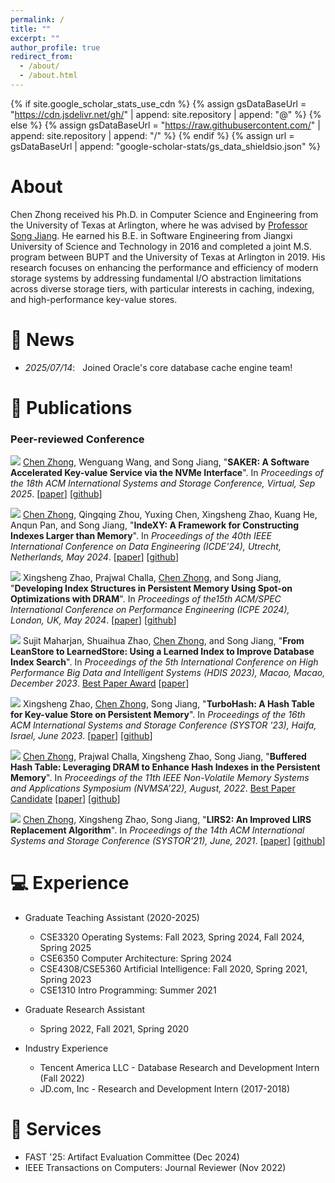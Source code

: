 ```yaml
---
permalink: /
title: ""
excerpt: ""
author_profile: true
redirect_from: 
  - /about/
  - /about.html
---
```


{% if site.google_scholar_stats_use_cdn %}
{% assign gsDataBaseUrl = "https://cdn.jsdelivr.net/gh/" | append: site.repository | append: "@" %}
{% else %}
{% assign gsDataBaseUrl = "https://raw.githubusercontent.com/" | append: site.repository | append: "/" %}
{% endif %}
{% assign url = gsDataBaseUrl | append: "google-scholar-stats/gs_data_shieldsio.json" %}

<span class='anchor' id='about-me'></span>

# About
Chen Zhong received his Ph.D. in Computer Science and Engineering from the University of Texas at Arlington, where he was advised by [Professor Song Jiang](https://jiangs.utasites.cloud). He earned his B.E. in Software Engineering from Jiangxi University of Science and Technology in 2016 and completed a joint M.S. program between BUPT and the University of Texas at Arlington in 2019. His research focuses on enhancing the performance and efficiency of modern storage systems by addressing fundamental I/O abstraction limitations across diverse storage tiers, with particular interests in caching, indexing, and high-performance key-value stores.


# 📢 News
- *2025/07/14*: &nbsp; Joined Oracle's core database cache engine team!

# 📝 Publications 
### Peer-reviewed Conference
<a href="https://dl.acm.org/doi/10.1145/3757347.3759143" target="_blank"><img src="https://img.shields.io/badge/SYSTOR-2025-blue?style=flat-square"></a> <u>Chen Zhong</u>, Wenguang Wang, and Song Jiang, &quot;**SAKER: A Software Accelerated Key-value Service via the NVMe Interface**&quot;. In *Proceedings of the 18th ACM International Systems and Storage Conference, Virtual, Sep 2025*. [[paper](http://zhongch4g.github.io/files/SAKER.pdf)] [[github](https://github.com/zhongch4g/RocksDB-KV)]

<a href="https://ieeexplore.ieee.org/document/10598080" target="_blank"><img src="https://img.shields.io/badge/ICDE-2024-blue?style=flat-square"></a> <u>Chen Zhong</u>, Qingqing Zhou, Yuxing Chen, Xingsheng Zhao, Kuang He, Anqun Pan, and Song Jiang, &quot;**IndeXY: A Framework for Constructing Indexes Larger than Memory**&quot;. In *Proceedings of the 40th IEEE International Conference on Data Engineering (ICDE'24), Utrecht, Netherlands, May 2024*. [[paper](http://zhongch4g.github.io/files/IndeXY.pdf)] [[github](https://github.com/zhongch4g/IndeXY)]

<a href="https://dl.acm.org/doi/10.1145/3629526.3645032" target="_blank"><img src="https://img.shields.io/badge/ICPE-2024-blue?style=flat-square"></a> Xingsheng Zhao, Prajwal Challa, <u>Chen Zhong</u>, and Song Jiang, &quot;**Developing Index Structures in Persistent Memory Using Spot-on Optimizations with DRAM**&quot;. In *Proceedings of the15th ACM/SPEC International Conference on Performance Engineering (ICPE 2024), London, UK, May 2024*. [[paper](http://zhongch4g.github.io/files/Spot-on.pdf)] [[github](https://github.com/hansonzhao007/buflog)]

<a href="https://ieeexplore.ieee.org/document/10499467" target="_blank"><img src="https://img.shields.io/badge/HDIS-2023-blue?style=flat-square"></a> Sujit Maharjan, Shuaihua Zhao, <u>Chen Zhong</u>, and Song Jiang, &quot;**From LeanStore to LearnedStore: Using a Learned Index to Improve Database Index Search**&quot;. In *Proceedings of the 5th International Conference on High Performance Big Data and Intelligent Systems (HDIS 2023), Macao, Macao, December 2023*. [Best Paper Award](http://zhongch4g.github.io/files/Maharjan23-LearnedStore-award.pdf) [[paper](http://zhongch4g.github.io/files/Learned-index-on-Leanstore.pdf)] 

<a href="https://dl.acm.org/doi/10.1145/3579370.3594766" target="_blank"><img src="https://img.shields.io/badge/SYSTOR-2023-blue?style=flat-square"></a> Xingsheng Zhao, <u>Chen Zhong</u>, Song Jiang, &quot;**TurboHash: A Hash Table for Key-value Store on Persistent  Memory**&quot;. In *Proceedings of the 16th ACM International Systems and Storage Conference (SYSTOR '23), Haifa, Israel, June 2023*. [[paper](http://zhongch4g.github.io/files/TurboHash.pdf)] [[github](https://github.com/hansonzhao007/TurboHash)]

<a href="https://ieeexplore.ieee.org/document/9898543" target="_blank"><img src="https://img.shields.io/badge/NVMSA-2022-blue?style=flat-square"></a> <u>Chen Zhong</u>, Prajwal Challa, Xingsheng Zhao, Song Jiang, &quot;**Buffered Hash Table: Leveraging DRAM to Enhance Hash Indexes in the Persistent Memory**&quot;. In *Proceedings of the 11th IEEE Non-Volatile Memory Systems and Applications Symposium (NVMSA’22), August, 2022*. [Best Paper Candidate](https://nvmsa2022.github.io/program.html) [[paper](http://zhongch4g.github.io/files/BufferedHashTable_NVMSA.pdf)] [[github](https://github.com/zhongch4g/BufferHashing)]

<a href="https://dl.acm.org/doi/10.1145/3456727.3463772" target="_blank"><img src="https://img.shields.io/badge/SYSTOR-2021-blue?style=flat-square"></a> <u>Chen Zhong</u>, Xingsheng Zhao, Song Jiang, &quot;**LIRS2: An Improved LIRS Replacement Algorithm**&quot;. In *Proceedings of the 14th ACM International Systems and Storage Conference (SYSTOR'21), June, 2021*. [[paper](http://zhongch4g.github.io/files/LIRS2.pdf)] [[github](https://github.com/zhongch4g/LIRS2)]

# 💻 Experience
- Graduate Teaching Assistant (2020-2025)
  - CSE3320 Operating Systems: Fall 2023, Spring 2024, Fall 2024, Spring 2025
  - CSE6350 Computer Architecture: Spring 2024
  - CSE4308/CSE5360 Artificial Intelligence: Fall 2020, Spring 2021, Spring 2023
  - CSE1310 Intro Programming: Summer 2021

- Graduate Research Assistant
  - Spring 2022, Fall 2021, Spring 2020

- Industry Experience
  - Tencent America LLC - Database Research and Development Intern (Fall 2022) 
  - JD.com, Inc - Research and Development Intern (2017-2018)

# 💼 Services
- FAST '25: Artifact Evaluation Committee (Dec 2024)
- IEEE Transactions on Computers: Journal Reviewer (Nov 2022)